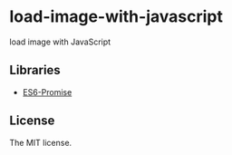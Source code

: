 # load-image-with-javascript

load image with JavaScript

## Libraries

- [ES6-Promise](https://github.com/jakearchibald/es6-promise)

## License

The MIT license.
